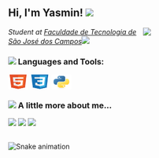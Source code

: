 <h2> Hi, I'm Yasmin! <img src="https://media.giphy.com/media/mGcNjsfWAjY5AEZNw6/giphy.gif" width="50"></h2>
<img align='right' src="https://media.giphy.com/media/ieyl9zmCjO4b4t6qoY/giphy.gif" width="230">
<p><em>Student at <a href="http://www.unb.br](https://www.cps.sp.gov.br/fatecs/fatec-sao-jose-dos-campos-prof-jessen-vidal/)">Faculdade de Tecnologia de São José dos Campos</a><img src="https://media.giphy.com/media/fYSnHlufseco8Fh93Z/giphy.gif" width="30"></br> 
</em></p>


### <img src="https://media.giphy.com/media/j3cfd9l4noFrKQI7KN/giphy.gif" width="30"> Languages and Tools:
<div>
<img align="center" height="30" width="40" src="https://raw.githubusercontent.com/devicons/devicon/master/icons/html5/html5-original.svg">
<img align="center" height="30" width="40" src="https://raw.githubusercontent.com/devicons/devicon/master/icons/css3/css3-original.svg">
<img align="center"  height="30" width="40" src="https://raw.githubusercontent.com/devicons/devicon/master/icons/python/python-original.svg">
</div>


### <img src="https://media.giphy.com/media/VgCDAzcKvsR6OM0uWg/giphy.gif" width="50"> A little more about me...  
<div>
<a href="https://www.instagram.com/ymosena/" target="_blank"><img src="https://img.shields.io/badge/-Instagram-%23E4405F?style=for-the-badge&logo=instagram&logoColor=white" target="_blank"></a>
<a href = "mailto:yasmin.mosena@gmail.com"><img src="https://img.shields.io/badge/-Gmail-%23333?style=for-the-badge&logo=gmail&logoColor=white" target="_blank"></a>
<a href="https://www.linkedin.com/in/yasmin-mósena-11b256249/" target="_blank"><img src="https://img.shields.io/badge/-LinkedIn-%230077B5?style=for-the-badge&logo=linkedin&logoColor=white" target="_blank"></a>
  
##
  
 ![Snake animation](https://github.com/ymosena/ymosena/blob/output/github-contribution-grid-snake.svg)

</div>
